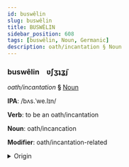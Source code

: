 ```yaml
---
id: buswêlin
slug: buswêlin
title: BUSWÊLIN
sidebar_position: 608
tags: [buswêlin, Noun, Germanic]
description: oath/incantation § Noun
---
```


### buswêlin&emsp;<span kind="abugida">ʋ́ʃʒʇʓ̃ȷ</span>

*oath/incantation* **§** [Noun](../../tags/Noun)

**IPA**: /bʌs.ˈwe.lɪn/

**Verb**: to be an oath/incantation

**Noun**: oath/incancation

**Modifier**: oath/incantation-related

<details>
    <summary>Origin</summary>
    Dutch bezwering /bəˈzʋeː.rɪŋ/<br/>
    <em>Germanic Language Family</em>
</details>